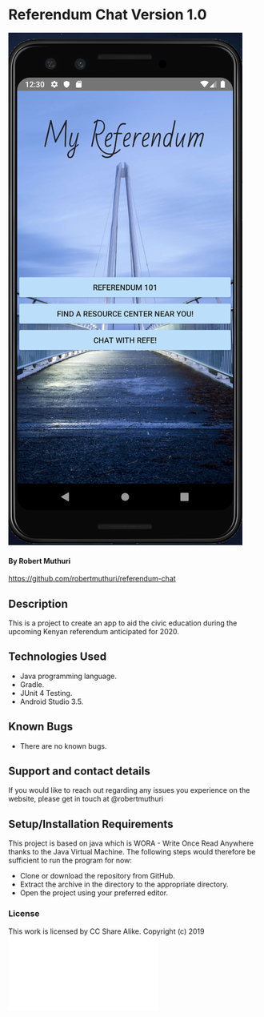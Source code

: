# Referendum Chat Version 1.0
![](app/src/main/res/drawable/refe.png)
#### By **Robert Muthuri**
https://github.com/robertmuthuri/referendum-chat

## Description
This is a project to create an app to aid the civic education during the upcoming Kenyan referendum anticipated for 2020.

## Technologies Used
* Java programming language.
* Gradle.
* JUnit 4 Testing.
* Android Studio 3.5.

## Known Bugs
* There are no known bugs.

## Support and contact details
If you would like to reach out regarding any issues you experience on the website, please get in touch at @robertmuthuri

## Setup/Installation Requirements
This project is based on java which is WORA - Write Once Read Anywhere thanks to the Java Virtual Machine.
The following steps would therefore be sufficient to run the program for now:
* Clone or download the repository from GitHub.
* Extract the archive in the directory to the appropriate directory.
* Open the project using your preferred editor.

### License
This work is licensed by CC Share Alike.
Copyright (c) 2019
![MIT](LICENSE.txt)